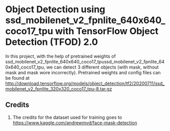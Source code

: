 # Object Detection using ssd_mobilenet_v2_fpnlite_640x640_coco17_tpu with TensorFlow Object Detection (TFOD) 2.0

In this project, with the help of pretrained weights of ssd_mobilenet_v2_fpnlite_640x640_coco17_tpussd_mobilenet_v2_fpnlite_640x640_coco17_tpu, we can detect 3 different objects (with mask, without mask and mask wore incorrectly). Pretrained weights and config files can be found at http://download.tensorflow.org/models/object_detection/tf2/20200711/ssd_mobilenet_v2_fpnlite_320x320_coco17_tpu-8.tar.gz


## Credits
1.  The credits for the dataset used for training goes to https://www.kaggle.com/andrewmvd/face-mask-detection
